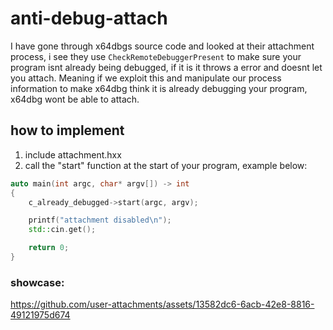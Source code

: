 # anti-debug-attach
I have gone through x64dbgs source code and looked at their attachment process, i see they use ``CheckRemoteDebuggerPresent`` to make sure your program isnt already being debugged, if it is it throws a error and doesnt let you attach. Meaning if we exploit this and manipulate our process information to make x64dbg think it is already debugging your program, x64dbg wont be able to attach.

## how to implement
1. include attachment.hxx
2. call the "start" function at the start of your program, example below:
```cpp
auto main(int argc, char* argv[]) -> int
{
	c_already_debugged->start(argc, argv);

	printf("attachment disabled\n");
	std::cin.get();

	return 0;
}
```

### showcase:

https://github.com/user-attachments/assets/13582dc6-6acb-42e8-8816-49121975d674


